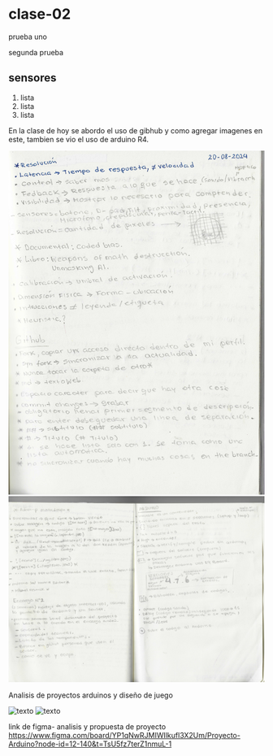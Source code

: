# clase-02
prueba uno

segunda prueba

## sensores  
1. lista
1. lista
1. lista

   
En la clase de hoy se abordo el uso de gibhub y como agregar imagenes en este, tambien se vio el uso de arduino R4.

![texto](./apuntes1.jpeg)
![texto](./apuntes2.jpeg)

Analisis de proyectos arduinos y diseño de juego

![texto](./apunteencargo.jpeg)
![texto](./apunteencargo2.jpeg)

link de figma- analisis y propuesta de proyecto  
https://www.figma.com/board/YP1qNwRJMIWIlkufl3X2Um/Proyecto-Arduino?node-id=12-140&t=TsU5fz7terZ1nmuL-1
